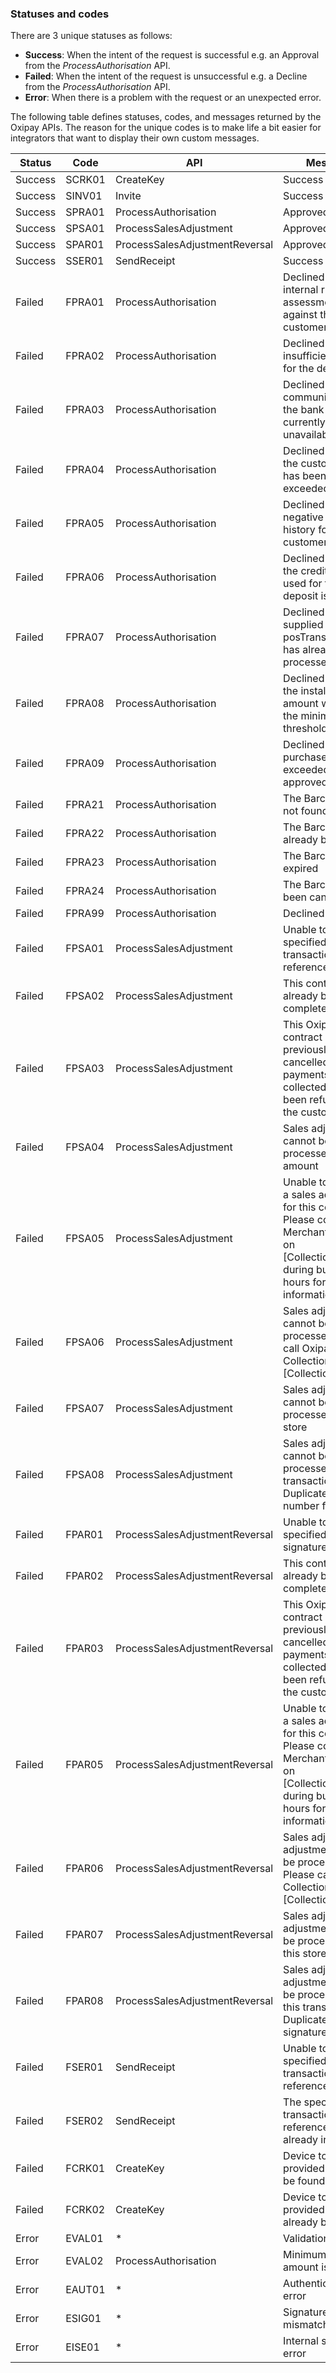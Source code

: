<h3>Statuses and codes</h3>

There are 3 unique statuses as follows:

* **Success**: When the intent of the request is successful e.g. an Approval from the *ProcessAuthorisation* API.
* **Failed**: When the intent of the request is unsuccessful e.g. a Decline from the *ProcessAuthorisation* API.
* **Error**: When there is a problem with the request or an unexpected error.

The following table defines statuses, codes, and messages returned by the Oxipay APIs. The reason for the unique codes is to make life a bit easier for integrators that want to display their own custom messages.

Status | Code | API | Message
----------|----------|----------|----------
Success | SCRK01 | CreateKey | Success
Success | SINV01 | Invite | Success
Success | SPRA01 | ProcessAuthorisation | Approved
Success | SPSA01 | ProcessSalesAdjustment | Approved
Success | SPAR01 | ProcessSalesAdjustmentReversal | Approved
Success | SSER01 | SendReceipt | Success
Failed | FPRA01 | ProcessAuthorisation | Declined due to internal risk assessment against the customer
Failed | FPRA02 | ProcessAuthorisation | Declined due to insufficient funds for the deposit
Failed | FPRA03 | ProcessAuthorisation | Declined as communication to the bank is currently unavailable
Failed | FPRA04 | ProcessAuthorisation | Declined because the customer limit has been exceeded
Failed | FPRA05 | ProcessAuthorisation | Declined due to negative payment history for the customer
Failed | FPRA06 | ProcessAuthorisation | Declined because the credit-card used for the deposit is expired
Failed | FPRA07 | ProcessAuthorisation | Declined because supplied posTransactionRef has already been processed
Failed | FPRA08 | ProcessAuthorisation | Declined because the instalment amount was below the minimum threshold
Failed | FPRA09 | ProcessAuthorisation | Declined because purchase amount exceeded pre-approved amount
Failed | FPRA21 | ProcessAuthorisation | The Barcode was not found
Failed | FPRA22 | ProcessAuthorisation | The Barcode has already been used
Failed | FPRA23 | ProcessAuthorisation | The Barcode has expired
Failed | FPRA24 | ProcessAuthorisation | The Barcode has been cancelled
Failed | FPRA99 | ProcessAuthorisation | Declined
Failed | FPSA01 | ProcessSalesAdjustment | Unable to find the specified POS transaction reference
Failed | FPSA02 | ProcessSalesAdjustment | This contract has already been completed
Failed | FPSA03 | ProcessSalesAdjustment | This Oxipay contract has previously been cancelled and all payments collected have been refunded to the customer
Failed | FPSA04 | ProcessSalesAdjustment | Sales adjustment cannot be processed for this amount
Failed | FPSA05 | ProcessSalesAdjustment | Unable to process a sales adjustment for this contract. Please contact Merchant Services on [CollectionsPhone] during business hours for further information
Failed | FPSA06 | ProcessSalesAdjustment | Sales adjustment cannot be processed. Please call Oxipay Collections on [CollectionsPhone]
Failed | FPSA07 | ProcessSalesAdjustment | Sales adjustment cannot be processed at this store
Failed | FPSA08 | ProcessSalesAdjustment | Sales adjustment cannot be processed for this transaction. Duplicate receipt number found.
Failed | FPAR01 | ProcessSalesAdjustmentReversal | Unable to find the specified POS signature
Failed | FPAR02 | ProcessSalesAdjustmentReversal | This contract has already been completed
Failed | FPAR03 | ProcessSalesAdjustmentReversal | This Oxipay contract has previously been cancelled and all payments collected have been refunded to the customer
Failed | FPAR05 | ProcessSalesAdjustmentReversal | Unable to process a sales adjustment for this contract. Please contact Merchant Services on [CollectionsPhone] during business hours for further information
Failed | FPAR06 | ProcessSalesAdjustmentReversal | Sales adjustment adjustment cannot be processed. Please call Oxipay Collections on [CollectionsPhone]
Failed | FPAR07 | ProcessSalesAdjustmentReversal | Sales adjustment adjustment cannot be processed at this store
Failed | FPAR08 | ProcessSalesAdjustmentReversal | Sales adjustment adjustment cannot be processed for this transaction. Duplicate signature found.
Failed | FSER01 | SendReceipt | Unable to find the specified POS transaction reference
Failed | FSER02 | SendReceipt | The specified POS transaction reference is already in use
Failed | FCRK01 | CreateKey | Device token provided could not be found
Failed | FCRK02 | CreateKey | Device token provided has already been used
Error | EVAL01 | * | Validation error
Error | EVAL02 | ProcessAuthorisation  | Minimum finance amount is $20
Error | EAUT01 | * | Authentication error
Error | ESIG01 | * | Signature mismatch error
Error | EISE01 | * | Internal server error